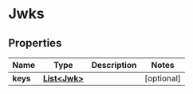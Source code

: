 

# Jwks


## Properties

| Name | Type | Description | Notes |
|------------ | ------------- | ------------- | -------------|
|**keys** | [**List&lt;Jwk&gt;**](Jwk.md) |  |  [optional] |



